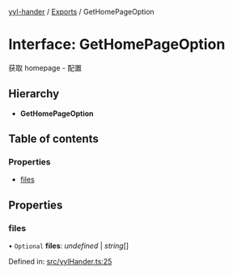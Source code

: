 [yyl-hander](../README.md) / [Exports](../modules.md) / GetHomePageOption

# Interface: GetHomePageOption

获取 homepage - 配置

## Hierarchy

* **GetHomePageOption**

## Table of contents

### Properties

- [files](gethomepageoption.md#files)

## Properties

### files

• `Optional` **files**: *undefined* \| *string*[]

Defined in: [src/yylHander.ts:25](https://github.com/yyl-team/yyl-hander/blob/b964d78/src/yylHander.ts#L25)
